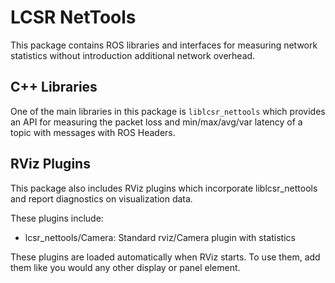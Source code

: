 LCSR NetTools
=============

This package contains ROS libraries and interfaces for measuring network
statistics without introduction additional network overhead. 

C++ Libraries
-------------

One of the main libraries in this package is `liblcsr_nettools` which provides
an API for measuring the packet loss and min/max/avg/var latency of a topic with
messages with ROS Headers.

RViz Plugins
------------

This package also includes RViz plugins which incorporate liblcsr_nettools and
report diagnostics on visualization data.

These plugins include:

* lcsr_nettools/Camera: Standard rviz/Camera plugin with statistics

These plugins are loaded automatically when RViz starts. To use them, add them
like you would any other display or panel element.
